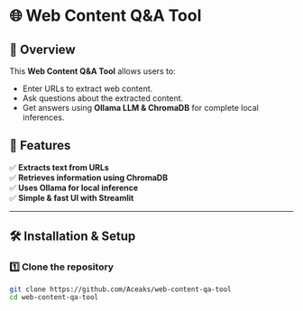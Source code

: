 # 🌐 Web Content Q&A Tool

## 📌 Overview
This **Web Content Q&A Tool** allows users to:
- Enter URLs to extract web content.
- Ask questions about the extracted content.
- Get answers using **Ollama LLM & ChromaDB** for complete local inferences.

## 🚀 Features
✅ **Extracts text from URLs**  
✅ **Retrieves information using ChromaDB**  
✅ **Uses Ollama for local inference**  
✅ **Simple & fast UI with Streamlit**

---

## 🛠 Installation & Setup
### 1️⃣ Clone the repository
```bash
git clone https://github.com/Aceaks/web-content-qa-tool
cd web-content-qa-tool
